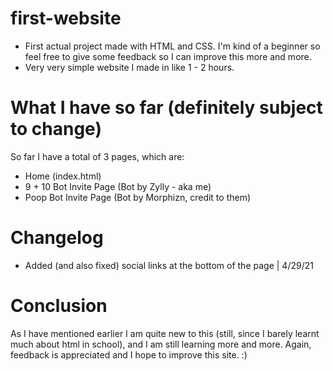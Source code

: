 # first-website
- First actual project made with HTML and CSS. I'm kind of a beginner so feel free to give some feedback so I can improve this more and more.
- Very very simple website I made in like 1 - 2 hours.

# What I have so far (definitely subject to change)
So far I have a total of 3 pages, which are:

- Home (index.html)
- 9 + 10 Bot Invite Page (Bot by Zylly - aka me)
- Poop Bot Invite Page (Bot by Morphizn, credit to them)

# Changelog
- Added (and also fixed) social links at the bottom of the page | 4/29/21

# Conclusion
As I have mentioned earlier I am quite new to this (still, since I barely learnt much about html in school), and I am still learning more and more. Again, feedback is appreciated and I hope to improve this site. :)

